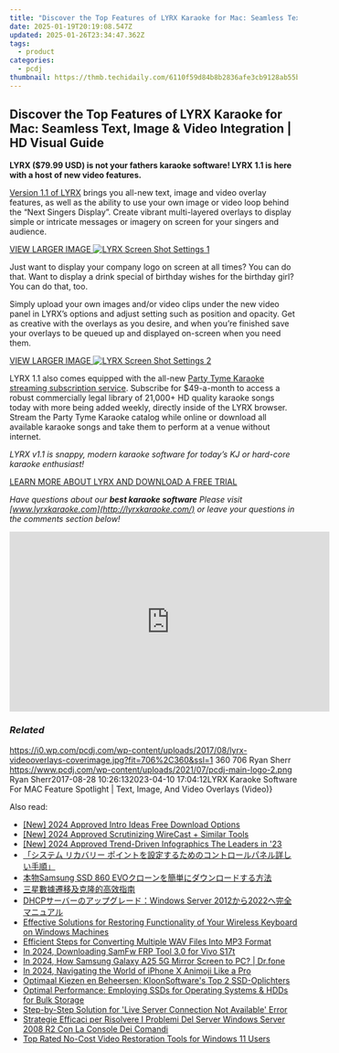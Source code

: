 ```yaml
---
title: "Discover the Top Features of LYRX Karaoke for Mac: Seamless Text, Image & Video Integration | HD Visual Guide"
date: 2025-01-19T20:19:08.547Z
updated: 2025-01-26T23:34:47.362Z
tags:
  - product
categories:
  - pcdj
thumbnail: https://thmb.techidaily.com/6110f59d84b8b2836afe3cb9128ab55b4983bac7c041837cad5f3c0f9163df97.jpg
---
```


## Discover the Top Features of LYRX Karaoke for Mac: Seamless Text, Image & Video Integration | HD Visual Guide

**LYRX ($79.99 USD) is not your fathers karaoke software! LYRX 1.1 is here with a host of new video features.**

[Version 1.1 of LYRX](https://tools.techidaily.com/pcdj/products/) brings you all-new text, image and video overlay features, as well as the ability to use your own image or video loop behind the “Next Singers Display”. Create vibrant multi-layered overlays to display simple or intricate messages or imagery on screen for your singers and audience.

[VIEW LARGER IMAGE ![LYRX Screen Shot Settings 1](https://i1.wp.com/pcdj.com/wp-content/uploads/2017/08/LYRX11_screenshot3.png?fit=300%2C188&ssl=1 "LYRX Screen Shot Settings 1")](https://i1.wp.com/pcdj.com/wp-content/uploads/2017/08/LYRX11%5Fscreenshot3.png?fit=1030%2C644&ssl=1)

Just want to display your company logo on screen at all times? You can do that. Want to display a drink special of birthday wishes for the birthday girl? You can do that, too.

Simply upload your own images and/or video clips under the new video panel in LYRX’s options and adjust setting such as position and opacity. Get as creative with the overlays as you desire, and when you’re finished save your overlays to be queued up and displayed on-screen when you need them.

[VIEW LARGER IMAGE ![LYRX Screen Shot Settings 2](https://i2.wp.com/pcdj.com/wp-content/uploads/2017/08/LYRX11_screenshot4.png?fit=300%2C188&ssl=1 "LYRX Screen Shot Settings 2")](https://i2.wp.com/pcdj.com/wp-content/uploads/2017/08/LYRX11%5Fscreenshot4.png?fit=1030%2C644&ssl=1)

LYRX 1.1 also comes equipped with the all-new [Party Tyme Karaoke streaming subscription service](https://tools.techidaily.com/pcdj/products/). Subscribe for $49-a-month to access a robust commercially legal library of 21,000+ HD quality karaoke songs today with more being added weekly, directly inside of the LYRX browser. Stream the Party Tyme Karaoke catalog while online or download all available karaoke songs and take them to perform at a venue without internet.

_LYRX v1.1 is snappy, modern karaoke software for today’s KJ or hard-core karaoke enthusiast!_ 

[LEARN MORE ABOUT LYRX AND DOWNLOAD A FREE TRIAL](http://lyrxkaraoke.com/)

_Have questions about our **best karaoke software** Please visit [www.lyrxkaraoke.com](http://lyrxkaraoke.com/) or leave your questions in the comments section below!_

<!-- affiliate ads begin -->
<iframe width="560" height="315" src="https://www.youtube.com/embed/LBCobAYzzcc?si=J3eSTQ3AdyxWAjGo" title="YouTube video player" frameborder="0" allow="accelerometer; autoplay; clipboard-write; encrypted-media; gyroscope; picture-in-picture; web-share" referrerpolicy="strict-origin-when-cross-origin" allowfullscreen></iframe>
<!-- affiliate ads end -->

### _Related_

https://i0.wp.com/pcdj.com/wp-content/uploads/2017/08/lyrx-videooverlays-coverimage.jpg?fit=706%2C360&ssl=1 360 706 Ryan Sherr https://www.pcdj.com/wp-content/uploads/2021/07/pcdj-main-logo-2.png Ryan Sherr2017-08-28 10:26:132023-04-10 17:04:12LYRX Karaoke Software For MAC Feature Spotlight | Text, Image, And Video Overlays (Video)}

<ins class="adsbygoogle"
     style="display:block"
     data-ad-format="autorelaxed"
     data-ad-client="ca-pub-7571918770474297"
     data-ad-slot="1223367746"></ins>

<ins class="adsbygoogle"
     style="display:block"
     data-ad-client="ca-pub-7571918770474297"
     data-ad-slot="8358498916"
     data-ad-format="auto"
     data-full-width-responsive="true"></ins>

<span class="atpl-alsoreadstyle">Also read:</span>
<div><ul>
<li><a href="https://article-files.techidaily.com/new-2024-approved-intro-ideas-free-download-options/"><u>[New] 2024 Approved Intro Ideas Free Download Options</u></a></li>
<li><a href="https://fox-direct.techidaily.com/new-2024-approved-scrutinizing-wirecast-plus-similar-tools/"><u>[New] 2024 Approved Scrutinizing WireCast + Similar Tools</u></a></li>
<li><a href="https://youtube-sure.techidaily.com/024-approved-trend-driven-infographics-the-leaders-in-23/"><u>[New] 2024 Approved Trend-Driven Infographics The Leaders in '23</u></a></li>
<li><a href="https://win-updates.techidaily.com/44cm44k344k544og44ogioodquocqplusodkoodquodvcdjg53jgqtjg7pjg4jjgploqk3lrprjgznjgovjgzjgohjga7jgrpjg7pjg4jjg63jg7zjg6vjg5hjg43jg6voqbpjgzfjgytmiyvpoibjgi0/"><u>「システム リカバリー ポイントを設定するためのコントロールパネル詳しい手順」</u></a></li>
<li><a href="https://win-updates.techidaily.com/samsung-ssd-860-evo/"><u>本物Samsung SSD 860 EVOクローンを簡単にダウンロードする方法</u></a></li>
<li><a href="https://win-updates.techidaily.com/5lij5pif5pw45poa6yg356e75yplusk5ywl6zqg55qe6auy5pwi5oyh5y2x/"><u>三星數據遷移及克隆的高效指南</u></a></li>
<li><a href="https://win-updates.techidaily.com/dhcpwindows-server-20122022/"><u>DHCPサーバーのアップグレード：Windows Server 2012から2022へ完全マニュアル</u></a></li>
<li><a href="https://driver-error.techidaily.com/effective-solutions-for-restoring-functionality-of-your-wireless-keyboard-on-windows-machines/"><u>Effective Solutions for Restoring Functionality of Your Wireless Keyboard on Windows Machines</u></a></li>
<li><a href="https://win-dash.techidaily.com/efficient-steps-for-converting-multiple-wav-files-into-mp3-format/"><u>Efficient Steps for Converting Multiple WAV Files Into MP3 Format</u></a></li>
<li><a href="https://android-unlock.techidaily.com/in-2024-downloading-samfw-frp-tool-30-for-vivo-s17t-by-drfone-android/"><u>In 2024, Downloading SamFw FRP Tool 3.0 for Vivo S17t</u></a></li>
<li><a href="https://screen-mirror.techidaily.com/in-2024-how-samsung-galaxy-a25-5g-mirror-screen-to-pc-drfone-by-drfone-android/"><u>In 2024, How Samsung Galaxy A25 5G Mirror Screen to PC? | Dr.fone</u></a></li>
<li><a href="https://extra-approaches.techidaily.com/in-2024-navigating-the-world-of-iphone-x-animoji-like-a-pro/"><u>In 2024, Navigating the World of iPhone X Animoji Like a Pro</u></a></li>
<li><a href="https://win-updates.techidaily.com/optimaal-kiezen-en-beheersen-kloonsoftwares-top-2-ssd-oplichters/"><u>Optimaal Kiezen en Beheersen: KloonSoftware's Top 2 SSD-Oplichters</u></a></li>
<li><a href="https://win-updates.techidaily.com/optimal-performance-employing-ssds-for-operating-systems-and-hdds-for-bulk-storage/"><u>Optimal Performance: Employing SSDs for Operating Systems & HDDs for Bulk Storage</u></a></li>
<li><a href="https://program-issues.techidaily.com/step-by-step-solution-for-live-server-connection-not-available-error/"><u>Step-by-Step Solution for 'Live Server Connection Not Available' Error</u></a></li>
<li><a href="https://win-updates.techidaily.com/strategie-efficaci-per-risolvere-i-problemi-del-server-windows-server-2008-r2-con-la-console-dei-comandi/"><u>Strategie Efficaci per Risolvere I Problemi Del Server Windows Server 2008 R2 Con La Console Dei Comandi</u></a></li>
<li><a href="https://win-updates.techidaily.com/top-rated-no-cost-video-restoration-tools-for-windows-11-users/"><u>Top Rated No-Cost Video Restoration Tools for Windows 11 Users</u></a></li>
</ul></div>

